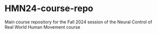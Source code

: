 # HMN24-course-repo
Main course repository for the Fall 2024 session of the Neural Control of Real World Human Movement course
